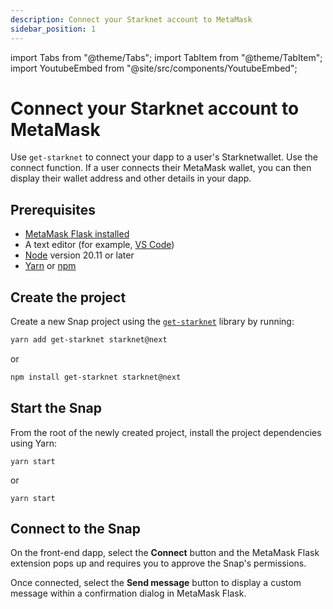 ```yaml
---
description: Connect your Starknet account to MetaMask
sidebar_position: 1
---
```


import Tabs from "@theme/Tabs";
import TabItem from "@theme/TabItem";
import YoutubeEmbed from "@site/src/components/YoutubeEmbed";

# Connect your Starknet account to MetaMask

Use `get-starknet` to connect your dapp to a user's Starknetwallet.
Use the connect function. If a user connects their MetaMask wallet, you can then display their wallet address and other details in your dapp.

## Prerequisites

- [MetaMask Flask installed](install-flask.md)
- A text editor (for example, [VS Code](https://code.visualstudio.com/))
- [Node](https://docs.npmjs.com/downloading-and-installing-node-js-and-npm) version 20.11 or later
- [Yarn](https://yarnpkg.com/) or [npm]()

## Create the project

Create a new Snap project using the [`get-starknet`](https://github.com/MetaMask/snaps/tree/main/packages/create-snap)
library by running:

```bash
yarn add get-starknet starknet@next
```

or

```bash
npm install get-starknet starknet@next
```

## Start the Snap

From the root of the newly created project, install the project dependencies using Yarn:

```shell
yarn start
```

or 

```shell
yarn start
```

## Connect to the Snap

On the front-end dapp, select the **Connect** button and the MetaMask Flask extension pops up and
requires you to approve the Snap's permissions.

Once connected, select the **Send message** button to display a custom message within a confirmation
dialog in MetaMask Flask.
